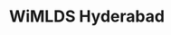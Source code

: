 ---
title : "WiMLDS Hyderabad"
logo : "assets/images/community_partners/wimldshyd.png"
twitter : "WiMLDS_HYD"
---